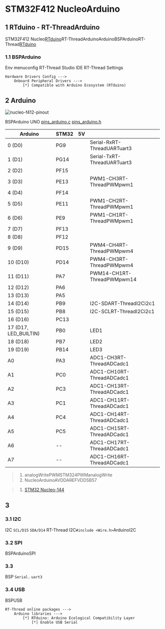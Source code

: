 # STM32F412 NucleoArduino

## 1 RTduino - RT-ThreadArduino

STM32F412 Nucleo[RTduino](https://github.com/RTduino/RTduino)RT-ThreadArduinoArduinoBSPArduinoRT-Thread[RTduino](https://github.com/RTduino/RTduino)

### 1.1 BSPArduino

Env  menuconfig  RT-Thread Studio IDE  RT-Thread Settings

```Kconfig
Hardware Drivers Config --->
    Onboard Peripheral Drivers --->
        [*] Compatible with Arduino Ecosystem (RTduino)
```

## 2 Arduino

![nucleo-f412-pinout](nucleo-f412-pinout.png)

BSPArduino UNO [pins_arduino.c](pins_arduino.c)  [pins_arduino.h](pins_arduino.h)

| Arduino           | STM32 | 5V |                                             |
| --------------------- | --------- | ---- | --------------------------------------------- |
| 0 (D0)                | PG9       |     | Serial-RxRT-ThreadUARTuart3        |
| 1 (D1)                | PG14      |     | Serial-TxRT-ThreadUARTuart3        |
| 2 (D2)                | PF15      |     |                                               |
| 3 (D3)                | PE13      |     | PWM1-CH3RT-ThreadPWMpwm1           |
| 4 (D4)                | PF14      |     |                                               |
| 5 (D5)                | PE11      |     | PWM1-CH2RT-ThreadPWMpwm1           |
| 6 (D6)                | PE9       |     | PWM1-CH1RT-ThreadPWMpwm1           |
| 7 (D7)                | PF13      |     |                                               |
| 8 (D8)                | PF12      |     |                                               |
| 9 (D9)                | PD15      |     | PWM4-CH4RT-ThreadPWMpwm4           |
| 10 (D10)              | PD14      |     | PWM4-CH3RT-ThreadPWMpwm4           |
| 11 (D11)              | PA7       |     | PWM14-CH1RT-ThreadPWMpwm14         |
| 12 (D12)              | PA6       |     |                                               |
| 13 (D13)              | PA5       |     |                                               |
| 14 (D14)              | PB9       |     | I2C-SDART-ThreadI2Ci2c1          |
| 15 (D15)              | PB8       |     | I2C-SCLRT-ThreadI2Ci2c1          |
| 16 (D16)              | PC13      |     |                                   |
| 17 (D17, LED_BUILTIN) | PB0       |     | LED1                                      |
| 18 (D18)              | PB7       |     | LED2                                      |
| 19 (D19)              | PB14      |     | LED3                                      |
| A0                    | PA3       |     | ADC1-CH3RT-ThreadADCadc1           |
| A1                    | PC0       |     | ADC1-CH10RT-ThreadADCadc1          |
| A2                    | PC3       |     | ADC1-CH13RT-ThreadADCadc1          |
| A3                    | PC1       |     | ADC1-CH11RT-ThreadADCadc1          |
| A4                    | PC4       |     | ADC1-CH14RT-ThreadADCadc1          |
| A5                    | PC5       |     | ADC1-CH15RT-ThreadADCadc1          |
| A6                    | --        |      |  ADC1-CH17RT-ThreadADCadc1 |
| A7                    | --        |      |  ADC1-CH16RT-ThreadADCadc1   |

> 
> 
> 1. analogWritePWMSTM324PWManalogWrite
> 2. NucleoArduinoAVDDAREFVDDSB57

> 
> 
> 1. [STM32 Nucleo-144](https://www.st.com/resource/en/user_manual/um1974-stm32-nucleo144-boards-mb1137-stmicroelectronics.pdf)

## 3 

### 3.1 I2C

I2C `SCL/D15`  `SDA/D14` RT-Thread I2C`#include <Wire.h>`ArduinoI2C

### 3.2 SPI

BSPArduinoSPI

### 3.3 

BSP `Serial.`  `uart3` [](https://github.com/RTduino/RTduino/blob/master/examples/Basic/helloworld.cpp)

### 3.4 USB

BSPUSB[](https://github.com/RTduino/RTduino/tree/master/examples/USBSerial)

```Kconfig
RT-Thread online packages --->
    Arduino libraries --->
        [*] RTduino: Arduino Ecological Compatibility Layer
            [*] Enable USB Serial
```
